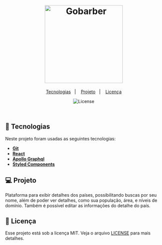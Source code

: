 <h1 align="center">
    <img alt="Gobarber" src="https://kids.nationalgeographic.com/content/dam/kidsea/kids-core-objects/backgrounds/1900x1068_herolead_countries.adapt.1900.1.jpg" width="250px" />
</h1>

<p align="center">
  <a href="#rocket-tecnologias">Tecnologias</a>&nbsp;&nbsp;&nbsp;|&nbsp;&nbsp;&nbsp;
  <a href="#-projeto">Projeto</a>&nbsp;&nbsp;&nbsp;|&nbsp;&nbsp;&nbsp;
  <a href="#memo-licença">Licença</a>
</p>

<p align="center">
  <img alt="License" src="https://i#memo-licençamg.shields.io/static/v1?label=license&message=MIT&color=4caf50&labelColor=000000">
</p>

<br>


## 🚀 Tecnologias

Neste projeto foram usadas as seguintes tecnologias:

- [**Git**](https://git-scm.com/)
- [**React**](https://reactjs.org/)
- [**Apollo Graphql**](https://www.apollographql.com/docs/react/)
- [**Styled Components**](https://styled-components.com/docs)

## 💻 Projeto

Plataforma para exibir detalhes dos países, possibilitando buscas por seu nome, além de poder ver detalhes, como sua população, área, e níveis de domínio. Também é possível editar as informações do detalhe do país.

## :memo: Licença

Esse projeto está sob a licença MIT. Veja o arquivo [LICENSE](LICENSE.md) para mais detalhes.

